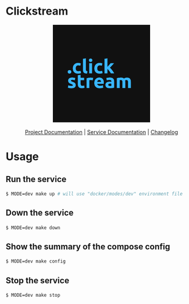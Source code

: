 # Clickstream

<p align="center">
    <img src="docs/images/clickstream.png" width="256" height="256" />
</p>

<p align="center">
    <a href="/docs/services/clickstream/index.md">Project Documentation</a> | 
    <a href="docs/index.md">Service Documentation</a> |
    <a href="./CHANGELOG.md">Changelog</a>
</p>

# Usage
## Run the service
```bash
$ MODE=dev make up # will use "docker/modes/dev" environment file
```

## Down the service
```bash
$ MODE=dev make down
```

## Show the summary of the compose config
```bash
$ MODE=dev make config
```

## Stop the service
```bash
$ MODE=dev make stop
```
